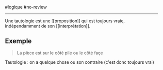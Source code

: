 #logique #no-review 

----

Une tautologie est une [[proposition]] qui est toujours vraie, indépendamment de son [[interprétation]].

## Exemple
> La pièce est sur le côté pile ou le côté façe

Tautologie : on a quelque chose ou son contraire (c'est donc toujours vrai)
